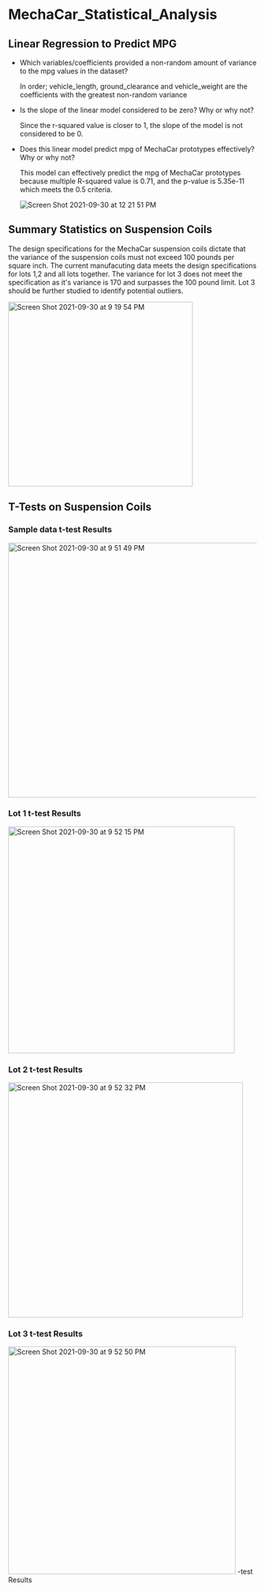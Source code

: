 # MechaCar_Statistical_Analysis

## Linear Regression to Predict MPG


- Which variables/coefficients provided a non-random amount of variance to the mpg values in the dataset?

  In order; vehicle_length, ground_clearance and vehicle_weight are the coefficients with the greatest non-random variance

- Is the slope of the linear model considered to be zero? Why or why not?

  Since the r-squared value is closer to 1, the slope of the model is not considered to be 0.

- Does this linear model predict mpg of MechaCar prototypes effectively? Why or why not?

  This model can effectively predict the mpg of MechaCar prototypes because multiple R-squared value is 0.71, and the p-value is 5.35e-11 which meets the 0.5     criteria.


  ![Screen Shot 2021-09-30 at 12 21 51 PM](https://user-images.githubusercontent.com/17945476/135493590-9753af9f-2acc-4072-9e4b-5c65dbd0c78e.png)

## Summary Statistics on Suspension Coils

The design specifications for the MechaCar suspension coils dictate that the variance of the suspension coils must not exceed 100 pounds per square inch. The current manufacuting data meets the design specifications for lots 1,2 and all lots together. The variance for lot 3 does not meet the specification as it's variance is 170 and surpasses the 100 pound limit. Lot 3 should be further studied to identify potential outliers.

<img width="374" alt="Screen Shot 2021-09-30 at 9 19 54 PM" src="https://user-images.githubusercontent.com/17945476/135551134-f2275742-6c76-4de4-a231-0ef0a35856ee.png">

## T-Tests on Suspension Coils

### Sample data t-test Results



<img width="516" alt="Screen Shot 2021-09-30 at 9 51 49 PM" src="https://user-images.githubusercontent.com/17945476/135553395-1ec0dd39-cd8e-4a07-bfe6-7b8992a72ceb.png">

### Lot 1 t-test Results

<img width="459" alt="Screen Shot 2021-09-30 at 9 52 15 PM" src="https://user-images.githubusercontent.com/17945476/135553412-8d0a2431-7e3d-4b16-bde2-207528ae3b3c.png">

### Lot 2 t-test Results

<img width="476" alt="Screen Shot 2021-09-30 at 9 52 32 PM" src="https://user-images.githubusercontent.com/17945476/135553431-1c2aa4a2-65fb-411f-83d0-ee3e992e4f9c.png">

### Lot 3 t-test Results

<img width="461" alt="Screen Shot 2021-09-30 at 9 52 50 PM" src="https://user-images.githubusercontent.com/17945476/135553447-1187e097-c2d8-4f9e-b5e1-1fc05b0204d3.png">
-test Results
